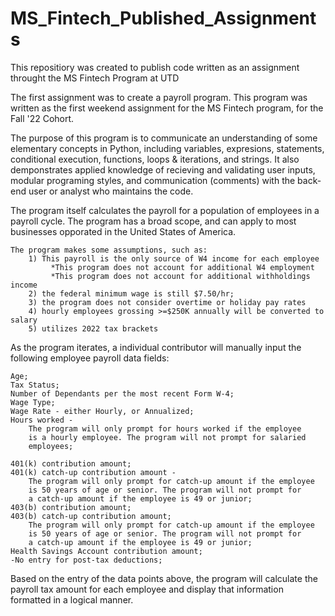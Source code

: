# MS_Fintech_Published_Assignments
This repositiory was created to publish code written as an assignment throught the MS Fintech Program at UTD

The first assignment was to create a payroll program. 
   This program was written as the first weekend assignment for the MS
   Fintech program, for the Fall '22 Cohort. 

   The purpose of this program is to communicate an understanding of some
   elementary concepts in Python, including variables, expresions, 
   statements, conditional execution, functions, loops & iterations, and 
   strings. It also demponstrates applied knowledge of recieving and 
   validating user inputs, modular programing styles, and communication 
   (comments) with the back-end user or analyst who maintains the code. 

   The program itself calculates the payroll for a population of
   employees in a payroll cycle. The program has a broad scope, and can
   apply to most businesses opporated in the United States of America.
  
   	The program makes some assumptions, such as: 
   	    1) This payroll is the only source of W4 income for each employee
             *This program does not account for additional W4 employment
   	         *This program does not account for additional withholdings income 
        2) the federal minimum wage is still $7.50/hr;
        3) the program does not consider overtime or holiday pay rates
        4) hourly employees grossing >=$250K annually will be converted to salary
        5) utilizes 2022 tax brackets   
  
   As the program iterates, a individual contributor will manually input 
   the following employee payroll data fields:

   	Age; 
   	Tax Status;
    Number of Dependants per the most recent Form W-4;
   	Wage Type; 
    Wage Rate - either Hourly, or Annualized;
    Hours worked -
   		The program will only prompt for hours worked if the employee 
  		is a hourly employee. The program will not prompt for salaried
  		employees;

   	401(k) contribution amount;
    401(k) catch-up contribution amount -
		The program will only prompt for catch-up amount if the employee 
		is 50 years of age or senior. The program will not prompt for 
		a catch-up amount if the employee is 49 or junior;
    403(b) contribution amount;
   	403(b) catch-up contribution amount;
		The program will only prompt for catch-up amount if the employee 
		is 50 years of age or senior. The program will not prompt for 
		a catch-up amount if the employee is 49 or junior;
    Health Savings Account contribution amount;
   	-No entry for post-tax deductions;
  
   Based on the entry of the data points above, the program will calculate
   the payroll tax amount for each employee and display that information 
   formatted in a logical manner. 
